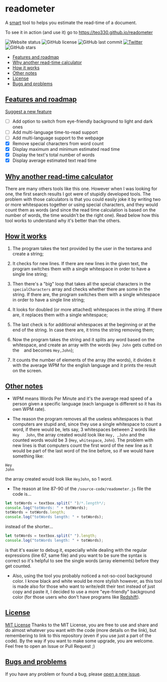 # readometer
A [smart](#why-another-read-time-calculator) tool to helps you estimate the read-time of a document.

To see it in action (and use it) go to https://teo330.github.io/readometer

<img alt="Website status" src="https://img.shields.io/website?down_color=critical&down_message=down&up_color=success&up_message=up&url=https%3A%2F%2Fteo330.github.io%2Freadometer"> <img alt="GitHub license" src="https://img.shields.io/github/license/teo330/readometer"> <img alt="GitHub last commit" src="https://img.shields.io/github/last-commit/teo330/readometer"> <a href="https://twitter.com/intent/tweet?text=Wow:&url=https%3A%2F%2Fgithub.com%2Fteo330%2Freadometer"><img alt="Twitter" src="https://img.shields.io/twitter/url?style=social&url=https%3A%2F%2Fgithub.com%2Fteo330%2Freadometer"></a> <img alt="GitHub stars" src="https://img.shields.io/github/stars/teo330/readometer?style=social">

* [Features and roadmap](#features-and-roadmap)
* [Why another read-time calculator](why-another-read-time-calculator)
* [How it works](#how-it-works)
* [Other notes](#other-notes)
* [License](#license)
* [Bugs and problems](#bugs-and-problems)

## [Features and roadmap](#features-and-roadmap)
[Suggest a new feature](https://github.com/teo330/readometer/issues/new)
- [ ] Add option to switch from eye-friendly background to light and dark ones
- [ ] Add multi-language time-to-read support
- [ ] Add multi-language support to the webpage
- [x] Remove special characters from word count
- [x] Display maximum and minimum estimated read time
- [x] Display the text's total number of words
- [x] Display average estimated text read time

## [Why another read-time calculator](#why-another-read-time-calculator)
There are many others tools like this one.
However when I was looking for one, the first search results I got were of stupidly developed tools.
The problem with those calculators is that you could easily joke it by writing two or more whitespaces together or using special characters, and they would count them as words (and since the read time calculation is based on the number of words, the time wouldn't be the right one).
Read below how this tool works to understand why it's better than the others.

## [How it works](#how-it-works)
1. The program takes the text provided by the user in the textarea and create a string;

2. It checks for new lines. If there are new lines in the given text, the program switches them with a single whitespace in order to have a single line string;

3. Then there's a "big" loop that takes all the special characters in the `specialCharacters` array and checks whether there are some in the string. If there are, the program switches them with a single whitespace in order to have a single line string;

4. It looks for doubled (or more attached) whitespaces in the string. If there are, it replaces them with a single whitespace;

5. The last check is for additional whitespaces at the beginning or at the end of the string. In case there are, it trims the string removing them;

6. Now the program takes the string and it splits any word based on the whitespace, and create an array with the words (`Hey John` gets cutted on the ` ` and becomes `Hey,John`);

6. It counts the number of elements of the array (the words), it divides it with the average WPM for the english language and it prints the result on the screen.

## [Other notes](#other-notes)

* WPM means Words Per Minute and it's the average read speed of a person given a specific language (each language is different so it has its own WPM rate).

* The reason the program removes all the useless whitespaces is that computers are stupid and, since they use a single whitespace to count a word, if there would be, lets say, 3 whitespaces between 2 words like `Hey   John`, the array created would look like `Hey, ,John` and the counted words would be 3 (`Hey`, `whitespace`, `John`).
The problem with new lines is that computers count the first word of the new line as it would be part of the last word of the line before, so if we would have something like:
```
Hey
John
```
the array created would look like `HeyJohn`, so 1 word.

* The reason at line 87-90 of the `/source-code/readometer.js` file the code is...
```javascript
let totWords = textbox.split(" ")/*.length*/;
console.log("totWords: " + totWords);
totWords = totWords.length;
console.log("totWords length: " + totWords);
```
instead of the shorter...
```javascript
let totWords = textbox.split(" ").length;
console.log("totWords length: " + totWords);
```
is that it's easier to debug it, especially while dealing with the regular expressions (line 67, same file) and you want to be sure the syntax is correct so it's helpful to see the single words (array elememts) before they get counted.

* Also, using the tool you probably noticed a not-so-cool background color.
I know black and white would be more stylish however, as this tool is made also for those who want to write/edit their text instead of just copy and paste it, I decided to use a more "eye-friendly" background color (for those users who don't have programs like [Redshift](https://github.com/jonls/redshift)).

## [License](#license)
[MIT License](https://github.com/teo330/readometer/blob/master/LICENSE)
Thanks to the MIT License, you are free to use and share and do almost whatever you want with the code (more details on the link), but remembering to link to this repository (even if you use just a part of the code).
By the way if you want to make some upgrade, you are welcome. Feel free to open an Issue or Pull Request ;)

## [Bugs and problems](#bugs-and-problems)
If you have any problem or found a bug, please [open a new issue](https://github.com/teo330/readometer/issues/new).
